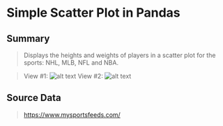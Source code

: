 # Simple Scatter Plot in Pandas

## Summary 
>Displays the heights and weights of players in a scatter plot for the sports: NHL, MLB, NFL and NBA. 

>View #1: ![alt text](https://github.com/MilyChen/major-league-player-heights-and-weights/blob/master/src/figure_0.png "Figure w/ combined data")
>View #2: ![alt text](https://github.com/MilyChen/major-league-player-heights-and-weights/blob/master/src/figure_1.png "Figure w/ subplots")



## Source Data 
>https://www.mysportsfeeds.com/

